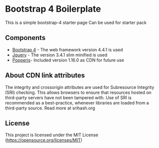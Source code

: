 # Bootstrap 4 Boilerplate
This is a simple bootstrap-4 starter page
Can be used for starter pack

## Components
* [Bootstrap 4](http://getbootstrap.com/) - The web framework version 4.4.1 is used
* [Jquery](https://jquery.com/) - The version 3.4.1 slim minified is used
* [Popperjs](https://popper.js.org/)- Included version 1.16.0 as CDN for future use

## About CDN link attributes
The integrity and crossorigin attributes are used for Subresource Integrity (SRI) checking. This allows browsers to ensure that resources hosted on third-party servers have not been tampered with. Use of SRI is recommended as a best-practice, whenever libraries are loaded from a third-party source. Read more at srihash.org

## License

This project is licensed under the MIT License (https://opensource.org/licenses/MIT)
